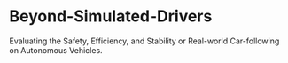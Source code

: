 # Beyond-Simulated-Drivers
Evaluating the Safety, Efficiency, and Stability or Real-world Car-following on Autonomous Vehicles.

